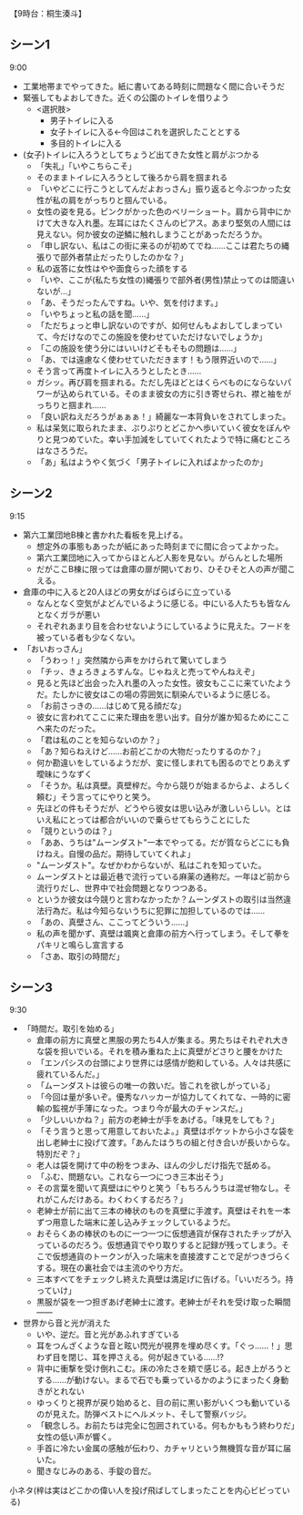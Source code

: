【9時台：桐生湊斗】

## シーン1
9:00
- 工業地帯までやってきた。紙に書いてある時刻に問題なく間に合いそうだ
- 緊張してもよおしてきた。近くの公園のトイレを借りよう
    - <選択肢>
        - 男子トイレに入る
        - 女子トイレに入る←今回はこれを選択したこととする
        - 多目的トイレに入る
- (女子)トイレに入ろうとしてちょうど出てきた女性と肩がぶつかる
    - 「失礼」「いやこちらこそ」
    - そのままトイレに入ろうとして後ろから肩を掴まれる
    - 「いやどこに行こうとしてんだよおっさん」振り返ると今ぶつかった女性が私の肩をがっちりと掴んでいる。
    - 女性の姿を見る。ピンクがかった色のベリーショート。肩から背中にかけて大きな入れ墨。左耳にはたくさんのピアス。あまり堅気の人間には見えない。何か彼女の逆鱗に触れしまうことがあっただろうか。
    - 「申し訳ない、私はこの街に来るのが初めてでね……ここは君たちの縄張りで部外者禁止だったりしたのかな？」
    - 私の返答に女性はやや面食らった顔をする
    - 「いや、ここが(私たち女性の)縄張りで部外者(男性)禁止ってのは間違いないが...」
    - 「あ、そうだったんですね。いや、気を付けます。」
    - 「いやちょっと私の話を聞……」
    - 「ただちょっと申し訳ないのですが、如何せんもよおしてしまっていて、今だけなのでこの施設を使わせていただけないでしょうか」
    - 「この施設を使う分にはいいけどそもそもの問題は……」
    - 「あ、では遠慮なく使わせていただきます！もう限界近いので……」
    - そう言って再度トイレに入ろうとしたとき……
    - ガシッ。再び肩を掴まれる。ただし先ほどとはくらべものにならないパワーが込められている。そのまま彼女の方に引き寄せられ、襟と袖をがっちりと掴まれ……
    - 「良い訳ねえだろうがぁぁぁ！」綺麗な一本背負いをされてしまった。
    - 私は呆気に取られたまま、ぷりぷりとどこかへ歩いていく彼女をぼんやりと見つめていた。幸い手加減をしていてくれたようで特に痛むところはなさろうだ。
    - 「あ」私はようやく気づく「男子トイレに入ればよかったのか」

## シーン2
9:15
- 第六工業団地B棟と書かれた看板を見上げる。
    - 想定外の事態もあったが紙にあった時刻までに間に合ってよかった。
    - 第六工業団地に入ってからほとんど人影を見ない。がらんとした場所
    - だがここB棟に限っては倉庫の扉が開いており、ひそひそと人の声が聞こえる。
- 倉庫の中に入ると20人ほどの男女がばらばらに立っている
    - なんとなく空気がよどんでいるように感じる。中にいる人たちも皆なんとなくガラが悪い
    - それぞれあまり目を合わせないようにしているように見えた。フードを被っている者も少なくない。
- 「おいおっさん」
    - 「うわっ！」突然隣から声をかけられて驚いてしまう
    - 「チッ、きょろきょろすんな。じゃねえと売ってやんねえぞ」
    - 見ると先ほど出会った入れ墨の入った女性。彼女もここに来ていたようだ。たしかに彼女はこの場の雰囲気に馴染んでいるように感じる。
    - 「お前さっきの……はじめて見る顔だな」
    - 彼女に言われてここに来た理由を思い出す。自分が誰か知るためにここへ来たのだった。
    - 「君は私のことを知らないのか？」
    - 「あ？知らねえけど……お前どこかの大物だったりするのか？」
    - 何か勘違いをしているようだが、変に怪しまれても困るのでとりあえず曖昧にうなずく
    - 「そうか。私は真壁。真壁梓だ。今から競りが始まるからよ、よろしく頼む」そう言ってにやりと笑う。
    - 先ほどの件もそうだが、どうやら彼女は思い込みが激しいらしい。とはいえ私にとっては都合がいいので乗らせてもらうことにした
    - 「競りというのは？」
    - 「ああ、うちは"ムーンダスト"一本でやってる。だが質ならどこにも負けねえ。自慢の品だ。期待していてくれよ」
    - "ムーンダスト"。なぜかわからないが、私はこれを知っていた。
    - ムーンダストとは最近巷で流行っている麻薬の通称だ。一年ほど前から流行りだし、世界中で社会問題となりつつある。
    - というか彼女は今競りと言わなかったか？ムーンダストの取引は当然違法行為だ。私は今知らないうちに犯罪に加担しているのでは……
    - 「あの、真壁さん、ここってどういう……」
    - 私の声を聞かず、真壁は颯爽と倉庫の前方へ行ってしまう。そして拳をパキリと鳴らし宣言する
    - 「さあ、取引の時間だ」

## シーン3
9:30
- 「時間だ。取引を始める」
    - 倉庫の前方に真壁と黒服の男たち4人が集まる。男たちはそれぞれ大きな袋を担いでいる。それを積み重ねた上に真壁がどさりと腰をかけた
    - 「エンパシスの台頭により世界には感情が飽和している。人々は共感に疲れているんだ。」
    - 「ムーンダストは彼らの唯一の救いだ。皆これを欲しがっている」
    - 「今回は量が多いぞ。優秀なハッカーが協力してくれてな、一時的に密輸の監視が手薄になった。つまり今が最大のチャンスだ。」
    - 「少しいいかね？」前方の老紳士が手をあげる。「味見をしても？」
    - 「そう言うと思って用意しておいたよ。」真壁はポケットから小さな袋を出し老紳士に投げて渡す。「あんたはうちの組と付き合いが長いからな。特別だぞ？」
    - 老人は袋を開けて中の粉をつまみ、ほんの少しだけ指先で舐める。
    - 「ふむ、問題ない。これなら一つにつき三本出そう」
    - その言葉を聞いて真壁はにやりと笑う「もちろんうちは混ぜ物なし。それがこんだけある。わくわくするだろ？」
    - 老紳士が前に出て三本の棒状のものを真壁に手渡す。真壁はそれを一本ずつ用意した端末に差し込みチェックしているようだ。
    - おそらくあの棒状のものに一つ一つに仮想通貨が保存されたチップが入っているのだろう。仮想通貨でやり取りすると記録が残ってしまう。そこで仮想通貨のトークンが入った端末を直接渡すことで足がつきづらくする。現在の裏社会では主流のやり方だ。
    - 三本すべてをチェックし終えた真壁は満足げに告げる。「いいだろう。持っていけ」
    - 黒服が袋を一つ担ぎあげ老紳士に渡す。老紳士がそれを受け取った瞬間――
- 世界から音と光が消えた
    - いや、逆だ。音と光があふれすぎている
    - 耳をつんざくような音と眩い閃光が視界を埋め尽くす。「ぐっ……！」思わず目を閉じ、耳を押さえる。何が起きている……⁉
    - 背中に衝撃を受け倒れこむ。床の冷たさを頬で感じる。起き上がろうとする……が動けない。まるで石でも乗っているかのようにまったく身動きがとれない
    - ゆっくりと視界が戻り始めると、目の前に黒い影がいくつも動いているのが見えた。防弾ベストにヘルメット、そして警察バッジ。
    - 「観念しろ。お前たちは完全に包囲されている。何もかももう終わりだ」女性の低い声が響く。
    - 手首に冷たい金属の感触が伝わり、カチャリという無機質な音が耳に届いた。
    - 聞きなじみのある、手錠の音だ。


小ネタ(梓は実はどこかの偉い人を投げ飛ばしてしまったことを内心ビビっている)